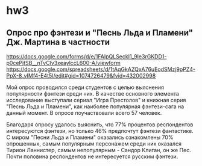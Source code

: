 # hw3
## Опрос про фэнтези и "Песнь Льда и Пламени" Дж. Мартина в частности
https://docs.google.com/forms/d/e/1FAIpQLSeckI1_9Ie3rGKDD1-p0cePjtSB__nTvClv3xeaylccL600-A/viewform
https://docs.google.com/spreadsheets/d/1tAqGkAZQxA76uEodSMzj9pPZ4-PpX-8_vIMf4-E4t5I/edit#gid=1074726479&fvid=432002998

Мой опрос проводился среди студентов с целью выяснения популярности фэнтези среди них. В качестве основного элемента исследование выступали сериал "Игра Престолов" и книжная серия "Песнь Льда и Пламени", как наиболее популярная фэнтези-сага на данный момент. В опросе поучаствовали всего 57 человек. 

Благодаря опросу удалось выяснить, что 77% процентов респондентов интересуются фэнтези, но только 46% предпочтут фэнтези фантастике. С миром "Песни Льда и Пламени" оказались ознакомлены 70% опрошенных, самым популярным персонажем среди них оказался Тирион Ланнистер, самым непопулярным - Сандор Клиган, он же Пес. Почти половина респондентов не интересуется русским фэнтези. 
